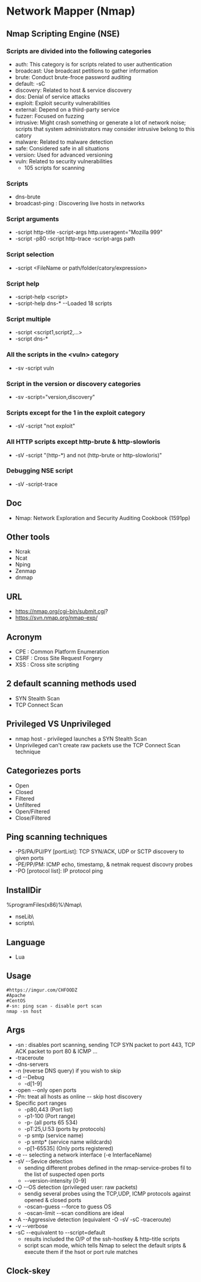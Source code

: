 # Network Mapper (Nmap)

## Nmap Scripting Engine (NSE)

### Scripts are divided into the following categories
* auth: This category is for scripts related to user authentication
* broadcast: Use broadcast petitions to gather information
* brute: Conduct brute-froce password auditing
* default: -sC 
* discovery: Related to host & service discovery
* dos: Denial of service attacks
* exploit: Exploit security vulnerabilities
* external: Depend on a third-party service
* fuzzer: Focused on fuzzing
* intrusive: Might crash something or generate a lot of network noise; scripts that system administrators may consider intrusive belong to this catory
* malware: Related to malware detection
* safe: Considered safe in all situations
* version: Used for advanced versioning
* vuln: Related to security vulnerabilities
  * 105 scripts for scanning

### Scripts
* dns-brute
* broadcast-ping : Discovering live hosts in networks

### Script arguments
* -script http-title -script-args http.useragent="Mozilla 999"
* -script -p80 -script http-trace -script-args path

### Script selection
* -script \<FileName or path/folder/catory/expression\>

### Script help
* -script-help \<script\>
* -script-help dns-* --Loaded 18 scripts

### Script multiple
* -script \<script1,script2,...\>
* -script dns-*

### All the scripts in the \<vuln\> category
* -sv -script vuln

###  Script in the version or discovery categories
* -sv -script="version,discovery"

### Scripts except for the 1 in the exploit category
* -sV -script "not exploit"

### All HTTP scripts except http-brute & http-slowloris
* -sV -script "(http-*) and not (http-brute or http-slowloris)"

### Debugging NSE script
* -sV -script-trace

## Doc
* Nmap: Network Exploration and Security Auditing Cookbook (1591pp)

## Other tools
* Ncrak
* Ncat
* Nping
* Zenmap
* dnmap

## URL
* https://nmap.org/cgi-bin/submit.cgi?
* https://svn.nmap.org/nmap-exp/

## Acronym
* CPE : Common Platform Enumeration
* CSRF : Cross Site Request Forgery
* XSS : Cross site scripting

## 2 default scanning methods used
* SYN Stealth Scan
* TCP Connect Scan

## Privileged VS Unprivileged
* nmap host - privileged launches a SYN Stealth Scan
* Unprivileged can't create raw packets use the TCP Connect Scan technique

## Categoriezes ports
* Open
* Closed
* Filtered
* Unfiltered
* Open/Filtered
* Close/Filtered

## Ping scanning techniques
* -PS/PA/PU/PY [portList]: TCP SYN/ACK, UDP or SCTP discovery to given ports
* -PE/PP/PM: ICMP echo, timestamp, & netmak request discovry probes
* -PO [protocol list]: IP protocol ping

## InstallDir
%programFiles(x86)%\Nmap\
* nseLib\
* scripts\

## Language
* Lua

## Usage
````Batch
#https://imgur.com/CHFOODZ 
#Apache
#CentOS
#-sn: ping scan - disable port scan
nmap -sn host
````

## Args
* -sn : disables port scanning, sending TCP SYN packet to port 443, TCP ACK packet to port 80 & ICMP ...
* -traceroute
* -dns-servers 
* -n (reverse DNS query) if you wish to skip
* -d --Debug
  * -d[1-9]
* -open --only open ports
* -Pn: treat all hosts as online -- skip host discovery
* Specific port ranges
  * -p80,443 (Port list)
  * -p1-100 (Port range)
  * -p- (all ports 65 534)
  * -pT:25,U:53 (ports by protocols)
  * -p smtp (service name)
  * -p smtp* (service name wildcards)
  * -p[1-65535] (Only ports registered)
* -e -- selecting a network interface (-e InterfaceName)
* -sV --Sevice detection
  * sending different probes defined in the nmap-service-probes fil to the list of suspected open ports
  * --version-intensity [0-9]
* -O --OS detection (privileged user: raw packets)
  * sendig several probes using the TCP,UDP, ICMP protocols against opened & closed ports
  * -oscan-guess --force to guess OS
  * -oscan-limit --scan conditions are ideal
* -A --Aggressive detection (equivalent -O -sV -sC -traceroute)
* -v --verbose
* -sC --equivalent to --script=default
  * results included the O/P of the ssh-hostkey & http-title scripts
  * script scan mode, which tells Nmap to select the default sripts & execute them if the hsot or port rule matches

## Clock-skey
